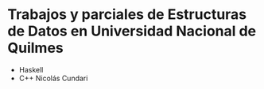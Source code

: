 # Trabajos y parciales de Estructuras de Datos en Universidad Nacional de Quilmes
- Haskell
- C++
Nicolás Cundari
